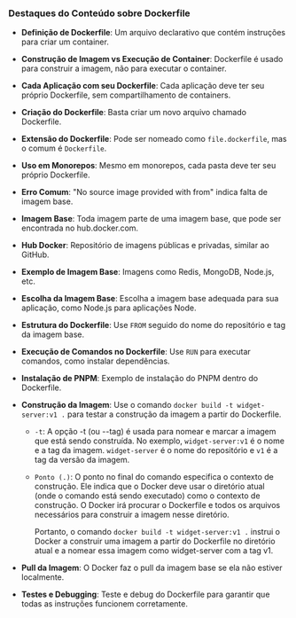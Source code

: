 ### Destaques do Conteúdo sobre Dockerfile

- **Definição de Dockerfile**: Um arquivo declarativo que contém instruções para criar um container.
- **Construção de Imagem vs Execução de Container**: Dockerfile é usado para construir a imagem, não para executar o container.
- **Cada Aplicação com seu Dockerfile**: Cada aplicação deve ter seu próprio Dockerfile, sem compartilhamento de containers.
- **Criação do Dockerfile**: Basta criar um novo arquivo chamado Dockerfile.
- **Extensão do Dockerfile**: Pode ser nomeado como `file.dockerfile`, mas o comum é `Dockerfile`.
- **Uso em Monorepos**: Mesmo em monorepos, cada pasta deve ter seu próprio Dockerfile.
- **Erro Comum**: "No source image provided with from" indica falta de imagem base.
- **Imagem Base**: Toda imagem parte de uma imagem base, que pode ser encontrada no hub.docker.com.
- **Hub Docker**: Repositório de imagens públicas e privadas, similar ao GitHub.
- **Exemplo de Imagem Base**: Imagens como Redis, MongoDB, Node.js, etc.
- **Escolha da Imagem Base**: Escolha a imagem base adequada para sua aplicação, como Node.js para aplicações Node.
- **Estrutura do Dockerfile**: Use `FROM` seguido do nome do repositório e tag da imagem base.
- **Execução de Comandos no Dockerfile**: Use `RUN` para executar comandos, como instalar dependências.
- **Instalação de PNPM**: Exemplo de instalação do PNPM dentro do Dockerfile.
- **Construção da Imagem**: Use o comando `docker build -t widget-server:v1 .` para testar a construção da imagem a partir do Dockerfile.

  - `-t`: A opção -t (ou --tag) é usada para nomear e marcar a imagem que está sendo construída. No exemplo, `widget-server:v1` é o nome e a tag da imagem. `widget-server` é o nome do repositório e `v1` é a tag da versão da imagem.

  - `Ponto (.)`: O ponto no final do comando especifica o contexto de construção. Ele indica que o Docker deve usar o diretório atual (onde o comando está sendo executado) como o contexto de construção. O Docker irá procurar o Dockerfile e todos os arquivos necessários para construir a imagem nesse diretório.

    Portanto, o comando `docker build -t widget-server:v1 .` instrui o Docker a construir uma imagem a partir do Dockerfile no diretório atual e a nomear essa imagem como widget-server com a tag v1.

- **Pull da Imagem**: O Docker faz o pull da imagem base se ela não estiver localmente.
- **Testes e Debugging**: Teste e debug do Dockerfile para garantir que todas as instruções funcionem corretamente.
